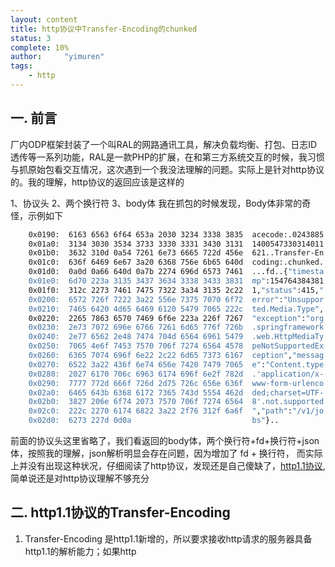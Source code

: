 ```yaml
---
layout: content
title: http协议中Transfer-Encoding的chunked
status: 3
complete: 10% 
author:     "yimuren"
tags:
    - http
---
```


## 一. 前言
厂内ODP框架封装了一个叫RAL的网路通讯工具，解决负载均衡、打包、日志ID透传等一系列功能，RAL是一款PHP的扩展，在和第三方系统交互的时候，我习惯与抓原始包看交互情况，这次遇到一个我没法理解的问题。实际上是针对http协议的。我的理解，http协议的返回应该是这样的

1、协议头
2、两个换行符
3、body体
我在抓包的时候发现，Body体非常的奇怪，示例如下

```bash 
    0x0190:  6163 6563 6f64 653a 2030 3234 3338 3835  acecode:.0243885
    0x01a0:  3134 3030 3534 3733 3330 3331 3430 3131  1400547330314011
    0x01b0:  3632 310d 0a54 7261 6e73 6665 722d 456e  621..Transfer-En
    0x01c0:  636f 6469 6e67 3a20 6368 756e 6b65 640d  coding:.chunked.
    0x01d0:  0a0d 0a66 640d 0a7b 2274 696d 6573 7461  ...fd..{"timesta
    0x01e0:  6d70 223a 3135 3437 3634 3338 3433 3831  mp":154764384381
    0x01f0:  312c 2273 7461 7475 7322 3a34 3135 2c22  1,"status":415,"
    0x0200:  6572 726f 7222 3a22 556e 7375 7070 6f72  error":"Unsuppor
    0x0210:  7465 6420 4d65 6469 6120 5479 7065 222c  ted.Media.Type",
    0x0220:  2265 7863 6570 7469 6f6e 223a 226f 7267  "exception":"org
    0x0230:  2e73 7072 696e 6766 7261 6d65 776f 726b  .springframework
    0x0240:  2e77 6562 2e48 7474 704d 6564 6961 5479  .web.HttpMediaTy
    0x0250:  7065 4e6f 7453 7570 706f 7274 6564 4578  peNotSupportedEx
    0x0260:  6365 7074 696f 6e22 2c22 6d65 7373 6167  ception","messag
    0x0270:  6522 3a22 436f 6e74 656e 7420 7479 7065  e":"Content.type
    0x0280:  2027 6170 706c 6963 6174 696f 6e2f 782d  .'application/x-
    0x0290:  7777 772d 666f 726d 2d75 726c 656e 636f  www-form-urlenco
    0x02a0:  6465 643b 6368 6172 7365 743d 5554 462d  ded;charset=UTF-
    0x02b0:  3827 206e 6f74 2073 7570 706f 7274 6564  8'.not.supported
    0x02c0:  222c 2270 6174 6822 3a22 2f76 312f 6a6f  ","path":"/v1/jo
    0x02d0:  6273 227d 0d0a                           bs"}..
``` 

前面的协议头这里省略了，我们看返回的body体，两个换行符+fd+换行符+json体，按照我的理解，json解析明显会存在问题，因为增加了 fd + 换行符， 而实际上并没有出现这种状况，仔细阅读了http协议，发现还是自己傻缺了，<a href="https://tools.ietf.org/html/rfc7230" target="_blank">http1.1协议</a>, 简单说还是对http协议理解不够充分

## 二. http1.1协议的Transfer-Encoding

1. Transfer-Encoding 是http1.1新增的，所以要求接收http请求的服务器具备http1.1的解析能力；如果http
